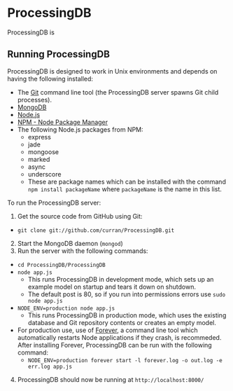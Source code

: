 # ProcessingDB
ProcessingDB is 

## Running ProcessingDB
ProcessingDB is designed to work in Unix environments and depends on having the following installed:
 - The [Git](http://git-scm.com/download) command line tool (the ProcessingDB server spawns Git child processes).
 - [MongoDB](http://www.mongodb.org/display/DOCS/Quickstart)
 - [Node.js](https://github.com/joyent/node/wiki/Installation)
 - [NPM - Node Package Manager](http://npmjs.org/)
 - The following Node.js packages from NPM:
   - express
   - jade
   - mongoose
   - marked
   - async
   - underscore
   - These are package names which can be installed with the command `npm install packageName` where `packageName` is the name in this list.

To run the ProcessingDB server:
 1. Get the source code from GitHub using Git:
   - `git clone git://github.com/curran/ProcessingDB.git`
 2. Start the MongoDB daemon (`mongod`)
 3. Run the server with the following commands:
   - `cd ProcessingDB/ProcessingDB`
   - `node app.js`
     - This runs ProcessingDB in development mode, which sets up an example model on startup and tears it down on shutdown.
     - The default post is 80, so if you run into permissions errors use `sudo node app.js`
   - `NODE_ENV=production node app.js`
     - This runs ProcessingDB in production mode, which uses the existing database and Git repository contents or creates an empty model.
   - For production use, use of [Forever](https://github.com/nodejitsu/forever/), a command line tool which automatically restarts Node applications if they crash, is recommeded. After installing Forever, ProcessingDB can be run with the following command:
     - `NODE_ENV=production forever start -l forever.log -o out.log -e err.log app.js`
 4. ProcessingDB should now be running at `http://localhost:8000/`
